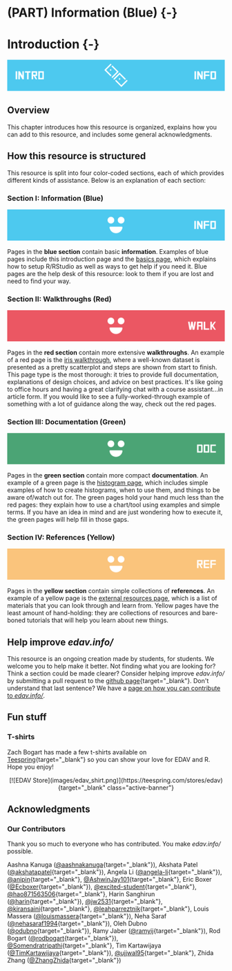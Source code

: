 # (PART) Information (Blue) {-}

# Introduction {-}

![](images/banners/banner_intro.png)

## Overview
This chapter introduces how this resource is organized, explains how you can add to this resource, and includes some general acknowledgments.  

## How this resource is structured

This resource is split into four color-coded sections, each of which provides different kinds of assistance. Below is an explanation of each section:

### Section I: Information (Blue)

![](images/banners/banner_blue.png)

Pages in the **blue section** contain basic **information**. Examples of blue pages include this introduction page and the [basics page](basics.html), which explains how to setup R/RStudio as well as ways to get help if you need it. Blue pages are the help desk of this resource: look to them if you are lost and need to find your way.

### Section II: Walkthroughs (Red)

![](images/banners/banner_red.png)

Pages in the **red section** contain more extensive **walkthroughs**. An example of a red page is the [iris walkthrough](iris.html), where a well-known dataset is presented as a pretty scatterplot and steps are shown from start to finish. This page type is the most thorough: it tries to provide full documentation, explanations of design choices, and advice on best practices. It's like going to office hours and having a great clarifying chat with a course assistant...in article form. If you would like to see a fully-worked-through example of something with a lot of guidance along the way, check out the red pages.

### Section III: Documentation (Green)

![](images/banners/banner_green.png)

Pages in the **green section** contain more compact **documentation**. An example of a green page is the [histogram page](histo.html), which includes simple examples of how to create histograms, when to use them, and things to be aware of/watch out for. The green pages hold your hand much less than the red pages: they explain how to use a chart/tool using examples and simple terms. If you have an idea in mind and are just wondering how to execute it, the green pages will help fill in those gaps.

### Section IV: References (Yellow)

![](images/banners/banner_yellow.png)

Pages in the **yellow section** contain simple collections of  **references**. An example of a yellow page is the [external resources page](general.html), which is a list of materials that you can look through and learn from. Yellow pages have the least amount of hand-holding: they are collections of resources and bare-boned tutorials that will help you learn about new things. 

## Help improve *edav.info/*

This resource is an ongoing creation made by students, for students. We welcome you to help make it better. Not finding what you are looking for? Think a section could be made clearer? Consider helping improve *edav.info/* by submitting a pull request to the [github page](https://github.com/jtr13/EDAV){target="_blank"}. Don't understand that last sentence? We have a [page on how you can contribute to *edav.info/*](contribute.html).

## Fun stuff

### T-shirts
Zach Bogart has made a few t-shirts available on [Teespring](https://teespring.com/stores/edav){target="_blank"} so you can show your love for EDAV and R. Hope you enjoy! <i class="far fa-smile"></i>

<center>
[![EDAV Store](images/edav_shirt.png)](https://teespring.com/stores/edav){target="_blank" class="active-banner"}
</center>

## Acknowledgments

### Our Contributors
Thank you so much to everyone who has contributed. You make *edav.info/* possible. 

<i class="fas fa-heart"></i>

Aashna Kanuga ([\@aashnakanuga](https://github.com/aashnakanuga){target="_blank"}), Akshata Patel ([\@akshatapatel](https://github.com/akshatapatel){target="_blank"}), Angela Li ([\@angela-li](https://github.com/angela-li){target="_blank"}), [\@anipin](https://github.com/anipin){target="_blank"}, [\@AshwinJay101](https://github.com/AshwinJay101){target="_blank"}, Eric Boxer ([\@Ecboxer](https://github.com/Ecboxer){target="_blank"}), [\@excited-student](https://github.com/excited-student){target="_blank"}, [\@hao871563506](https://github.com/hao871563506){target="_blank"}, Harin Sanghirun ([\@harin](https://github.com/harin){target="_blank"}), [\@jw2531](https://github.com/jw2531){target="_blank"}, [\@kiransaini](https://github.com/kiransaini){target="_blank"}, [\@leahparreztnik](https://github.com/leahparreztnik){target="_blank"}, Louis Massera ([\@louismassera](https://github.com/louismassera){target="_blank"}), Neha Saraf ([\@nehasaraf1994](https://github.com/nehasaraf1994){target="_blank"}), Oleh Dubno ([\@odubno](https://github.com/odubno){target="_blank"}), Ramy Jaber ([\@ramyij](https://github.com/ramyij){target="_blank"}), Rod Bogart ([\@rodbogart](https://github.com/rodbogart){target="_blank"}), [\@Somendratripathi](https://github.com/Somendratripathi){target="_blank"}, Tim Kartawijaya ([\@TimKartawijaya](https://github.com/TimKartawijaya){target="_blank"}), [\@ujjwal95](https://github.com/ujjwal95){target="_blank"}, Zhida Zhang ([\@ZhangZhida](https://github.com/ZhangZhida){target="_blank"})


